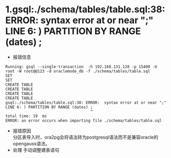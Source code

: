# 1.gsql:./schema/tables/table.sql:38: ERROR:  syntax error at or near ";" LINE 6: ) PARTITION BY RANGE (dates) ;
- 报错信息
```
Running: gsql --single-transaction  -h 192.168.131.128 -p 15400 -U root -W root@@123 -d oraclemode_db -f ./schema/tables/table.sql
SET
SET
CREATE TABLE
CREATE TABLE
CREATE TABLE
CREATE TABLE
gsql:./schema/tables/table.sql:38: ERROR:  syntax error at or near ";"
LINE 6: ) PARTITION BY RANGE (dates) ;
                                     ^
total time: 19  ms
ERROR: an error occurs when importing file ./schema/tables/table.sql
```
- 报错原因  
分区表导入时，ora2pg会将语法转为postgresql语法而不是兼容oracle的opengauss语法。
- 处理
手动调整建表语句
